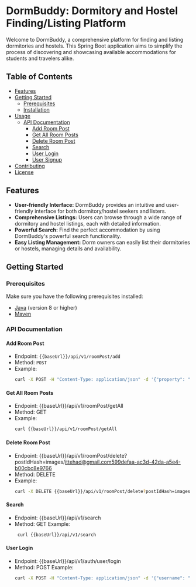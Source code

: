 # DormBuddy: Dormitory and Hostel Finding/Listing Platform

Welcome to DormBuddy, a comprehensive platform for finding and listing dormitories and hostels. This Spring Boot application aims to simplify the process of discovering and showcasing available accommodations for students and travelers alike.

## Table of Contents

- [Features](#features)
- [Getting Started](#getting-started)
  - [Prerequisites](#prerequisites)
  - [Installation](#installation)
- [Usage](#usage)
  - [API Documentation](#api-documentation)
    - [Add Room Post](#add-room-post)
    - [Get All Room Posts](#get-all-room-posts)
    - [Delete Room Post](#delete-room-post)
    - [Search](#search)
    - [User Login](#user-login)
    - [User Signup](#user-signup)
- [Contributing](#contributing)
- [License](#license)

## Features

- **User-friendly Interface:** DormBuddy provides an intuitive and user-friendly interface for both dormitory/hostel seekers and listers.
- **Comprehensive Listings:** Users can browse through a wide range of dormitory and hostel listings, each with detailed information.
- **Powerful Search:** Find the perfect accommodation by using DormBuddy's powerful search functionality.
- **Easy Listing Management:** Dorm owners can easily list their dormitories or hostels, managing details and availability.

## Getting Started

### Prerequisites

Make sure you have the following prerequisites installed:

- [Java](https://www.java.com/) (version 8 or higher)
- [Maven](https://maven.apache.org/)

### API Documentation

#### Add Room Post

- Endpoint: `{{baseUrl}}/api/v1/roomPost/add`
- Method: `POST`
- Example: 
  ```bash
  curl -X POST -H "Content-Type: application/json" -d '{"property": "Example Property", "description": "A cozy place to stay", "price": 50.0}' {{baseUrl}}/api/v1/roomPost/add
#### Get All Room Posts
- Endpoint: {{baseUrl}}/api/v1/roomPost/getAll
- Method: GET
- Example:
  ```bash
  curl {{baseUrl}}/api/v1/roomPost/getAll
#### Delete Room Post
- Endpoint: {{baseUrl}}/api/v1/roomPost/delete?postIdHash=images/ittehad@gmail.com599defaa-ac3d-42da-a5e4-b00cbc8e9766
- Method: DELETE
- Example:
  ```bash
  curl -X DELETE {{baseUrl}}/api/v1/roomPost/delete?postIdHash=images/ittehad@gmail.com599defaa-ac3d-42da-a5e4-b00cbc8e9766
#### Search
- Endpoint: {{baseUrl}}/api/v1/search
- Method: GET
Example:
  ```bash
   curl {{baseUrl}}/api/v1/search
#### User Login
- Endpoint: {{baseUrl}}/api/v1/auth/user/login
- Method: POST
Example:
  ``` bash
  curl -X POST -H "Content-Type: application/json" -d '{"username": "exampleUser", "password": "examplePassword"}' {{baseUrl}}/api/v1/auth/user/login
